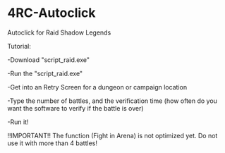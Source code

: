 # 4RC-Autoclick
Autoclick for Raid Shadow Legends

Tutorial:

-Download "script_raid.exe"

-Run the "script_raid.exe"

-Get into an Retry Screen for a dungeon or campaign location

-Type the number of battles, and the verification time (how often do you want the software to verify if the battle is over)

-Run it!

!!IMPORTANT!!
The function (Fight in Arena) is not optimized yet.
Do not use it with more than 4 battles!

